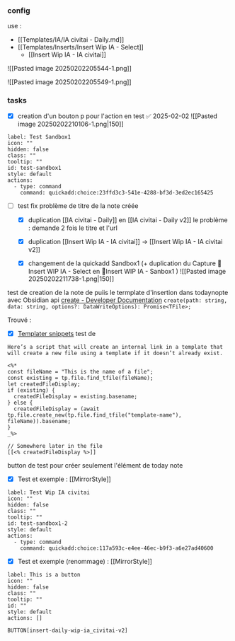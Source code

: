 
### config
use : 
- [[Templates/IA/IA civitai - Daily.md]]
- [[Templates/Inserts/Insert Wip IA - Select]]
	- [[Insert Wip IA - IA civitai]]



![[Pasted image 20250202205544-1.png]]

![[Pasted image 20250202205549-1.png]]

### tasks

- [x] creation d'un bouton p pour l'action en test ✅ 2025-02-02
![[Pasted image 20250202210106-1.png|150]]

```meta-bind-button
label: Test Sandbox1
icon: ""
hidden: false
class: ""
tooltip: ""
id: test-sandbox1
style: default
actions:
  - type: command
    command: quickadd:choice:23ffd3c3-541e-4288-bf3d-3ed2ec165425

```

- [ ] test fix problème de titre de la note créée 
	- [x] duplication [[IA civitai - Daily]]  en [[IA civitai - Daily v2]]
	le problème : demande 2 fois le titre et l'url 

	- [x] duplication [[Insert Wip IA - IA civitai]] -> [[Insert Wip IA - IA civitai v2]]
	- [x] changement de la quickadd Sandbox1 (+ duplication du Capture 🚧Insert WIP IA - Select en 🚧Insert WIP IA - Sanbox1 )
	![[Pasted image 20250202211738-1.png|150]]


test de creation de la note de puiis le termplate d'insertion dans todaynopte 
avec Obsidian api 
[create - Developer Documentation](https://docs.obsidian.md/Reference/TypeScript+API/Vault/create)
`create(path: string, data: string, options?: DataWriteOptions): Promise<TFile>;`

Trouvé : 
- [x] [Templater snippets](https://zachyoung.dev/posts/templater-snippets)
test de 
```ad-note
Here’s a script that will create an internal link in a template that will create a new file using a template if it doesn’t already exist.

<%*
const fileName = "This is the name of a file";
const existing = tp.file.find_tfile(fileName);
let createdFileDisplay;
if (existing) {
  createdFileDisplay = existing.basename;
} else {
  createdFileDisplay = (await tp.file.create_new(tp.file.find_tfile("template-name"), fileName)).basename;
}
_%>

// Somewhere later in the file
[[<% createdFileDisplay %>]]
```


button de test pour créer seulement l'élément de today note 

- [x] Test et exemple : [[MirrorStyle]]

```meta-bind-button
label: Test Wip IA civitai
icon: ""
hidden: false
class: ""
tooltip: ""
id: test-sandbox1-2
style: default
actions:
  - type: command
    command: quickadd:choice:117a593c-e4ee-46ec-b9f3-a6e27ad40600

```

- [x] Test et exemple (renommage) : [[MirrorStyle]]
```meta-bind-button
label: This is a button
icon: ""
hidden: false
class: ""
tooltip: ""
id: ""
style: default
actions: []

```
`BUTTON[insert-daily-wip-ia_civitai-v2]`
